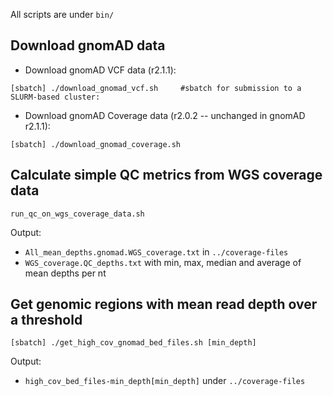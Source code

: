 All scripts are under `bin/`

## Download gnomAD data

- Download gnomAD VCF data (r2.1.1):
```
[sbatch] ./download_gnomad_vcf.sh     #sbatch for submission to a SLURM-based cluster:

```

- Download gnomAD Coverage data (r2.0.2 -- unchanged in gnomAD r2.1.1):
```
[sbatch] ./download_gnomad_coverage.sh
```


## Calculate simple QC metrics from WGS coverage data
```
run_qc_on_wgs_coverage_data.sh
```

Output:
- `All_mean_depths.gnomad.WGS_coverage.txt` in `../coverage-files`
- `WGS_coverage.QC_depths.txt` with min, max, median and average of mean depths per nt


## Get genomic regions with mean read depth over a threshold
```
[sbatch] ./get_high_cov_gnomad_bed_files.sh [min_depth]
```

Output:
- `high_cov_bed_files-min_depth[min_depth]` under `../coverage-files`
